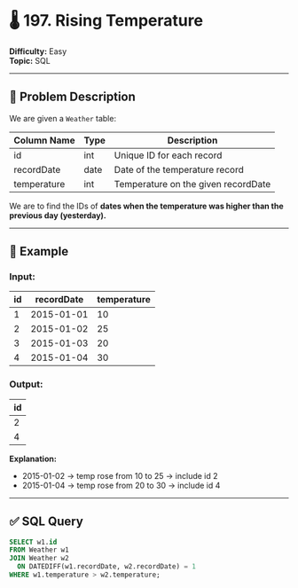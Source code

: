 # 🌡️ 197. Rising Temperature

**Difficulty:** Easy  
**Topic:** SQL  

---

## 🧾 Problem Description

We are given a `Weather` table:

| Column Name   | Type  | Description                               |
|---------------|-------|-------------------------------------------|
| id            | int   | Unique ID for each record                 |
| recordDate    | date  | Date of the temperature record            |
| temperature   | int   | Temperature on the given recordDate       |

We are to find the IDs of **dates when the temperature was higher than the previous day (yesterday).**

---

## 🧪 Example

### Input:

| id | recordDate | temperature |
|----|------------|-------------|
| 1  | 2015-01-01 | 10          |
| 2  | 2015-01-02 | 25          |
| 3  | 2015-01-03 | 20          |
| 4  | 2015-01-04 | 30          |

### Output:

| id |
|----|
| 2  |
| 4  |

**Explanation:**
- 2015-01-02 → temp rose from 10 to 25 → include id 2
- 2015-01-04 → temp rose from 20 to 30 → include id 4

---

## ✅ SQL Query

```sql
SELECT w1.id
FROM Weather w1
JOIN Weather w2
  ON DATEDIFF(w1.recordDate, w2.recordDate) = 1
WHERE w1.temperature > w2.temperature;
```
